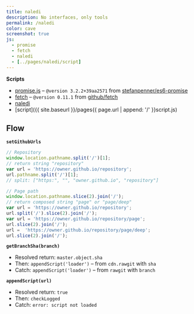 ```yaml
---
title: naledi
description: No interfaces, only tools
permalink: /naledi
color: cave
screenshot: true
js:
  - promise
  - fetch
  - naledi
  - [../pages/naledi/script]
---
```


**Scripts**

- [promise.js](/js/promise.js) – `@version 3.2.2+39aa2571` from [stefanpenner/es6-promise](//github.com/stefanpenner/es6-promise)
- [fetch](/js/fetch.js) – `@version 0.11.1` from [github/fetch](//github.com/github/fetch)
- [naledi](/js/naledi.js)
- [script]({{ site.baseurl }}/pages{{ page.url | append: '/' }}script.js)

## Flow

**`setGithubUrls`**

```js
// Repository
window.location.pathname.split('/')[1];
// return string "repository"
var url = 'https://owner.github.io/repository';
url.pathname.split('/')[1];
// split: ["https:", "", "owner.github.io", "repository"]

// Page path
window.location.pathname.slice(2).join('/');
// return composed string "page" or "page/deep"
var url = 'https://owner.github.io/repository';
url.split('/').slice(2).join('/');
var url = 'https://owner.github.io/repository/page';
url.slice(2).join('/');
url =  'https://owner.github.io/repository/page/deep';
url.slice(2).join('/');
```

**`getBranchSha(branch)`**

- Resolved return: `master.object.sha`
- Then: `appendScript('loader')` – from `cdn.rawgit` with `sha`
- Catch: `appendScript('loader')` – from `rawgit` with `branch`

**`appendScript(url)`**

- Resolved return: `true`
- Then: `checkLogged`
- Catch: `error: script not loaded`

